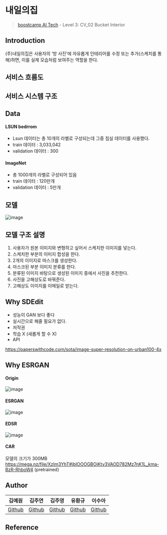 # 내일의집

> [boostcamp AI Tech](https://boostcamp.connect.or.kr) - Level 3: CV_02 Bucket Interior


## Introduction
(주)내일의집은 사용자의 ‘방 사진’에 자유롭게 인테리어를 수정 또는 추가(스케치를 통해)하면, 이를 실제 모습처럼 보여주는 역할을 한다. 

## 서비스 흐름도



## 서비스 시스템 구조




## Data
#### LSUN bedrrom
* Lsun 데이터는 총 10개의 라벨로 구성되는데 그중 침실 데이터를 사용했다.
* train 데이터 : 3,033,042
* validation 데이터 : 300

#### ImageNet
* 총 1000개의 라벨로 구성되어 있음
* train 데이터 : 120만개
* validation 데이터 : 5만개


## 모델
![image](https://user-images.githubusercontent.com/63588046/170953378-f07697bb-cd34-42ec-b8e9-b657c50a3e0c.png)

## 모델 구조 설명

1. 사용자가 원본 이미지와 변형하고 싶어서 스케치한 이미지를 넣는다.
2. 스케치한 부분의 이미지 합성을 한다.
3. 2개의 이미지로 마스크를 생성한다.
4. 마스크된 부분 이미지 분류를 한다.
5. 분류된 이미지 바탕으로 생성된 이미지 중에서 사진을 추천한다.
6. 사진을 고해상도로 바꿔준다.
7. 고해상도 이미지를 이메일로 받는다.

## Why SDEdit
* 성능이 GAN 보다 좋다
* 실시간으로 해줄 필요가 없다.
* 저작권
* 학습 X (새롭게 할 수 X)
* API


https://paperswithcode.com/sota/image-super-resolution-on-urban100-4x

## Why ESRGAN

#### Origin
![image](https://user-images.githubusercontent.com/63588046/169933470-013b395b-e2d8-453c-9d65-b79b078a9baa.png)


#### ESRGAN
![image](https://user-images.githubusercontent.com/63588046/169933552-587bbd42-1230-4e0f-8f11-5af63590bdc6.png)


#### EDSR
![image](https://user-images.githubusercontent.com/63588046/169933922-12371538-5fb9-4e6f-84bc-9a08542559e9.png)

#### CAR
모델의 크기가 300MB
https://mega.nz/file/XzIm3YhT#jbIOOOGBOiKtv3VAOD782Mz7nK1L_kma-BzR-RhboW4 (pretrained)


## Author

|김예원|김주연|김주영|유환규|이수아|
|:-:|:-:|:-:|:-:|:-:|
|[Github](https://github.com/Yewon-dev)|[Github](https://github.com/zooyeonii)|[Github](https://github.com/nestiank)|[Github](https://github.com/hkyoo52)|[Github](https://github.com/heosuab)

## Reference


